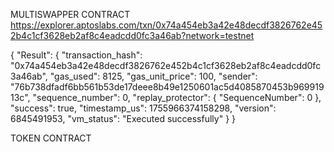 MULTISWAPPER CONTRACT 
https://explorer.aptoslabs.com/txn/0x74a454eb3a42e48decdf3826762e452b4c1cf3628eb2af8c4eadcdd0fc3a46ab?network=testnet

{
  "Result": {
    "transaction_hash": "0x74a454eb3a42e48decdf3826762e452b4c1cf3628eb2af8c4eadcdd0fc3a46ab",
    "gas_used": 8125,
    "gas_unit_price": 100,
    "sender": "76b738dfadf6bb561b53de17deee8b49e1250601ac5d4085870453b96991913c",
    "sequence_number": 0,
    "replay_protector": {
      "SequenceNumber": 0
    },
    "success": true,
    "timestamp_us": 1755966374158298,
    "version": 6845491953,
    "vm_status": "Executed successfully"
  }
}


TOKEN CONTRACT 

